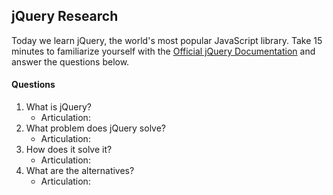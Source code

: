 ## jQuery Research

Today we learn jQuery, the world's most popular JavaScript library. Take 15 minutes to familiarize yourself with the [Official jQuery Documentation](http://jquery.com/) and answer the questions below.

#### Questions

1. What is jQuery? 
    - Articulation: 
1. What problem does jQuery solve?
    - Articulation: 
1. How does it solve it?
    - Articulation: 
1. What are the alternatives?
    - Articulation:
